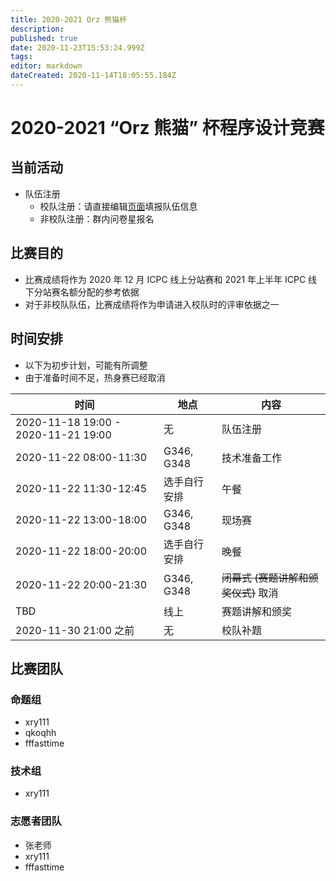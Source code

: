 ```yaml
---
title: 2020-2021 Orz 熊猫杯
description: 
published: true
date: 2020-11-23T15:53:24.999Z
tags: 
editor: markdown
dateCreated: 2020-11-14T18:05:55.184Z
---
```


# 2020-2021 “Orz 熊猫” 杯程序设计竞赛

## 当前活动

* 队伍注册
  - 校队注册：请直接编辑[页面](team-info)填报队伍信息
  - 非校队注册：群内问卷星报名

## 比赛目的

* 比赛成绩将作为 2020 年 12 月 ICPC 线上分站赛和 2021 年上半年 ICPC 线下分站赛名额分配的参考依据
* 对于非校队队伍，比赛成绩将作为申请进入校队时的评审依据之一

## 时间安排

* 以下为初步计划，可能有所调整
* 由于准备时间不足，热身赛已经取消

|时间|地点|内容|
|-|-|-|
|2020-11-18 19:00 - 2020-11-21 19:00| 无 | 队伍注册|
|2020-11-22 08:00-11:30| G346, G348 | 技术准备工作 |
|2020-11-22 11:30-12:45| 选手自行安排 | 午餐|
|2020-11-22 13:00-18:00| G346, G348 | 现场赛 |
|2020-11-22 18:00-20:00| 选手自行安排 | 晚餐|
|2020-11-22 20:00-21:30| G346, G348| <del>闭幕式 (赛题讲解和颁奖仪式)</del> 取消|
|TBD|线上|赛题讲解和颁奖|
|2020-11-30 21:00 之前| 无 | 校队补题 |

## 比赛团队

### 命题组

* xry111
* qkoqhh
* fffasttime

### 技术组

* xry111

### 志愿者团队

* 张老师
* xry111
* fffasttime